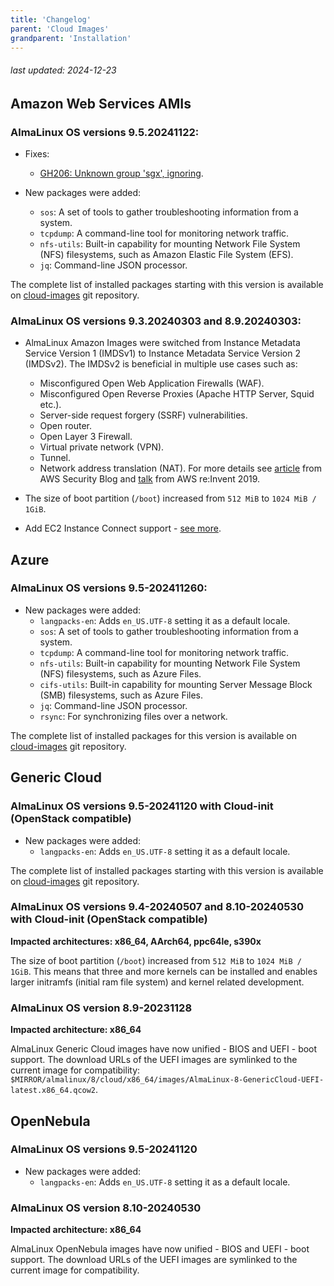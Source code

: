 ```yaml
---
title: 'Changelog'
parent: 'Cloud Images'
grandparent: 'Installation'
---
```


###### last updated: 2024-12-23

<Breadcrumbs />

## Amazon Web Services AMIs

### AlmaLinux OS versions 9.5.20241122:

* Fixes:
  * [GH206: Unknown group 'sgx', ignoring](https://github.com/AlmaLinux/cloud-images/issues/206).

* New packages were added:
  * `sos`: A set of tools to gather troubleshooting information from a system.
  * `tcpdump`: A command-line tool for monitoring network traffic.
  * `nfs-utils`: Built-in capability for mounting Network File System (NFS) filesystems, such as Amazon Elastic File System (EFS).
  * `jq`: Command-line JSON processor.

The complete list of installed packages starting with this version is available on [cloud-images](https://github.com/AlmaLinux/cloud-images/tree/main/tests/packages) git repository.

### AlmaLinux OS versions 9.3.20240303 and 8.9.20240303:

* AlmaLinux Amazon Images were switched from Instance Metadata Service Version 1 (IMDSv1) to Instance Metadata Service Version 2 (IMDSv2).
  The IMDSv2 is beneficial in multiple use cases such as:
  * Misconfigured Open Web Application Firewalls (WAF).
  * Misconfigured Open Reverse Proxies (Apache HTTP Server, Squid etc.).
  * Server-side request forgery (SSRF) vulnerabilities.
  * Open router.
  * Open Layer 3 Firewall.
  * Virtual private network (VPN).
  * Tunnel.
  * Network address translation (NAT).
  For more details see [article](https://aws.amazon.com/blogs/security/defense-in-depth-open-firewalls-reverse-proxies-ssrf-vulnerabilities-ec2-instance-metadata-service/) from AWS Security Blog and [talk](https://youtu.be/2B5bhZzayjI) from AWS re:Invent 2019.

* The size of boot partition (`/boot`) increased from `512 MiB` to `1024 MiB / 1GiB`.

* Add EC2 Instance Connect support - [see more](/cloud/EC2-instance-connect).

## Azure

### AlmaLinux OS versions **9.5-202411260**:

* New packages were added:
  * `langpacks-en`: Adds `en_US.UTF-8` setting it as a default locale.
  * `sos`: A set of tools to gather troubleshooting information from a system.
  * `tcpdump`: A command-line tool for monitoring network traffic.
  * `nfs-utils`: Built-in capability for mounting Network File System (NFS) filesystems, such as Azure Files.
  * `cifs-utils`: Built-in capability for mounting Server Message Block (SMB) filesystems, such as Azure Files.
  * `jq`: Command-line JSON processor.
  * `rsync`: For synchronizing files over a network.

The complete list of installed packages for this version is available on [cloud-images](https://github.com/AlmaLinux/cloud-images/tree/main/tests/packages) git repository.

## Generic Cloud

### AlmaLinux OS versions **9.5-20241120** with Cloud-init (OpenStack compatible)

* New packages were added:
  * `langpacks-en`: Adds `en_US.UTF-8` setting it as a default locale.

The complete list of installed packages starting with this version is available on [cloud-images](https://github.com/AlmaLinux/cloud-images/tree/main/tests/packages) git repository.

### AlmaLinux OS versions **9.4-20240507** and 8.10-20240530 with Cloud-init (OpenStack compatible)

**Impacted architectures: x86_64, AArch64, ppc64le, s390x**

The size of boot partition (`/boot`) increased from `512 MiB` to `1024 MiB / 1GiB`. This means that three and more kernels can be installed and enables larger initramfs (initial ram file system) and kernel related development.

### AlmaLinux OS version 8.9-20231128

**Impacted architecture: x86_64**

AlmaLinux Generic Cloud images have now unified - BIOS and UEFI - boot support. The download URLs of the UEFI images are symlinked to the current image for compatibility: `$MIRROR/almalinux/8/cloud/x86_64/images/AlmaLinux-8-GenericCloud-UEFI-latest.x86_64.qcow2`.

## OpenNebula

### AlmaLinux OS versions **9.5-20241120**

* New packages were added:
  * `langpacks-en`: Adds `en_US.UTF-8` setting it as a default locale.

### AlmaLinux OS version **8.10-20240530**

**Impacted architecture: x86_64**

AlmaLinux OpenNebula images have now unified - BIOS and UEFI - boot support. The download URLs of the UEFI images are symlinked to the current image for compatibility.
